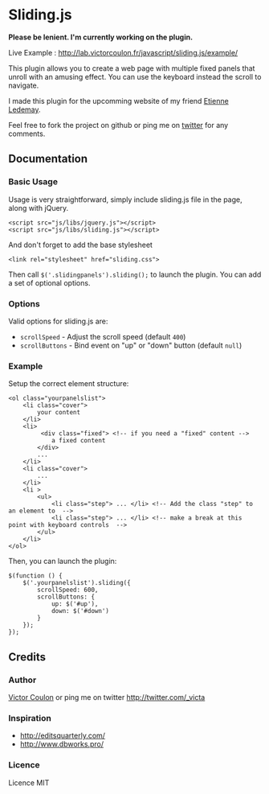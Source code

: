 Sliding.js
========================================

**Please be lenient. I'm currently working on the plugin.**

Live Example : http://lab.victorcoulon.fr/javascript/sliding.js/example/

This plugin allows you to create a web page with multiple fixed panels that unroll with an amusing effect. You can use the keyboard instead the scroll to navigate.

I made this plugin for the upcomming website of my friend [Etienne Ledemay](http://artographik.fr/).

Feel free to fork the project on github or ping me on [twitter](http://twitter.com/_victa) for any comments.

Documentation
-------------

### Basic Usage

Usage is very straightforward, simply include sliding.js file in the page, along with jQuery.

    <script src="js/libs/jquery.js"></script>  
    <script src="js/libs/sliding.js"></script>

And don't forget to add the base stylesheet

    <link rel="stylesheet" href="sliding.css">

Then call ``$('.slidingpanels').sliding();`` to launch the plugin. You can add a set of optional options.

### Options

Valid options for sliding.js are:

* ``scrollSpeed`` - Adjust the scroll speed (default ``400``)
* ``scrollButtons`` - Bind event on "up" or "down" button (default ``null``)

### Example

Setup the correct element structure:

    <ol class="yourpanelslist">
        <li class="cover"> 
            your content
        </li>
        <li>
             <div class="fixed"> <!-- if you need a "fixed" content -->
                a fixed content
            </div>
            ...
        </li>
        <li class="cover">
            ...
        </li>
        <li >
            <ul>
                <li class="step"> ... </li> <!-- Add the class "step" to an element to  -->
                <li class="step"> ... </li> <!-- make a break at this point with keyboard controls  -->
            </ul>
        </li>
    </ol>
  
Then, you can launch the plugin:

    $(function () {
        $('.yourpanelslist').sliding({
            scrollSpeed: 600,
            scrollButtons: {
                up: $('#up'),
                down: $('#down')
            }
        });
    });

Credits
-------------

### Author
[Victor Coulon](http://victorcoulon.fr) or ping me on twitter http://twitter.com/_victa

### Inspiration

* http://editsquarterly.com/
* http://www.dbworks.pro/

### Licence
Licence MIT